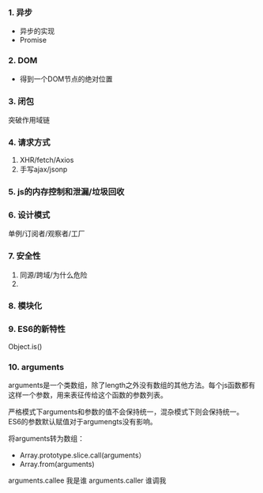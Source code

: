 ### 1. 异步
* 异步的实现
* Promise

### 2. DOM
* 得到一个DOM节点的绝对位置

### 3. 闭包
突破作用域链

### 4. 请求方式
1. XHR/fetch/Axios
2. 手写ajax/jsonp

### 5. js的内存控制和泄漏/垃圾回收

### 6. 设计模式
单例/订阅者/观察者/工厂

### 7. 安全性
1. 同源/跨域/为什么危险
2. 

### 8. 模块化

### 9. ES6的新特性

Object.is()

### 10. arguments
arguments是一个类数组，除了length之外没有数组的其他方法。每个js函数都有这样一个参数，用来表征传给这个函数的参数列表。

严格模式下arguments和参数的值不会保持统一，混杂模式下则会保持统一。
ES6的参数默认赋值对于argumengts没有影响。

将arguments转为数组：
* Array.prototype.slice.call(arguments）
* Array.from(arguments)

arguments.callee 我是谁
arguments.caller 谁调我










